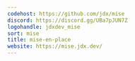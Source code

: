 ```yaml
---
codehost: https://github.com/jdx/mise
discord: https://discord.gg/UBa7pJUN7Z
logohandle: jdxdev_mise
sort: mise
title: mise-en-place
website: https://mise.jdx.dev/
---
```

